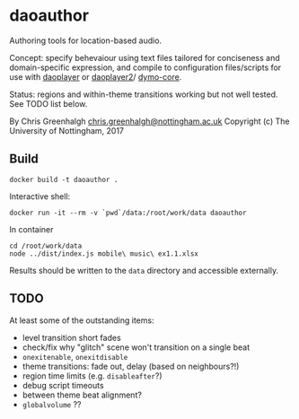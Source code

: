 # daoauthor

Authoring tools for location-based audio.

Concept: specify behevaiour using text files tailored for 
conciseness and domain-specific expression, and compile to 
configuration files/scripts for use with 
[daoplayer](https://github.com/cgreenhalgh/daoplayer) or
[daoplayer2](https://github.com/cgreenhalgh/daoplayer2)/
[dymo-core](https://github.com/dynamic-music/dymo-core).

Status: regions and within-theme transitions working but not well tested. 
See TODO list below.

By Chris Greenhalgh <chris.greenhalgh@nottingham.ac.uk>
Copyright (c) The University of Nottingham, 2017

## Build

```
docker build -t daoauthor .
```

Interactive shell:
```
docker run -it --rm -v `pwd`/data:/root/work/data daoauthor
```
In container
```
cd /root/work/data
node ../dist/index.js mobile\ music\ ex1.1.xlsx
```
Results should be written to the `data` directory and accessible externally.

## TODO

At least some of the outstanding items:

- level transition short fades 
- check/fix why "glitch" scene won't transition on a single beat
- `onexitenable`, `onexitdisable`
- theme transitions: fade out, delay (based on neighbours?!)
- region time limits (e.g. `disableafter`?)
- debug script timeouts
- between theme beat alignment?
- `globalvolume` ??
